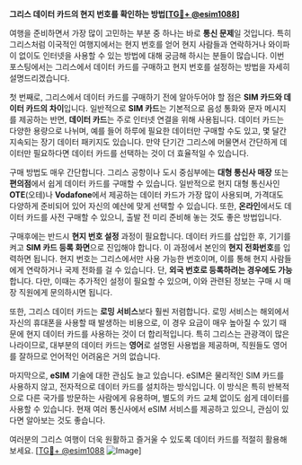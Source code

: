 **그리스 데이터 카드의 현지 번호를 확인하는 방법[[TG💪+ @esim1088](https://t.me/s/esim1088)]**

여행을 준비하면서 가장 많이 고민하는 부분 중 하나는 바로 **통신 문제**일 것입니다. 특히 그리스처럼 이국적인 여행지에서는 현지 번호를 얻어 현지 사람들과 연락하거나 와이파이 없이도 인터넷을 사용할 수 있는 방법에 대해 궁금해 하시는 분들이 많습니다. 이번 포스팅에서는 그리스에서 데이터 카드를 구매하고 현지 번호를 설정하는 방법을 자세히 설명드리겠습니다.

첫 번째로, 그리스에서 데이터 카드를 구매하기 전에 알아두어야 할 점은 **SIM 카드와 데이터 카드의 차이**입니다. 일반적으로 **SIM 카드**는 기본적으로 음성 통화와 문자 메시지를 제공하는 반면, **데이터 카드**는 주로 인터넷 연결을 위해 사용됩니다. 데이터 카드는 다양한 용량으로 나뉘며, 예를 들어 하루에 필요한 데이터만 구매할 수도 있고, 몇 달간 지속되는 장기 데이터 패키지도 있습니다. 만약 단기간 그리스에 머물면서 간단하게 데이터만 필요하다면 데이터 카드를 선택하는 것이 더 효율적일 수 있습니다.

구매 방법도 매우 간단합니다. 그리스 공항이나 도시 중심부에는 **대형 통신사 매장** 또는 **편의점**에서 쉽게 데이터 카드를 구매할 수 있습니다. 일반적으로 현지 대형 통신사인 **OTE**(오테)나 **Vodafone**에서 제공하는 데이터 카드가 가장 많이 사용되며, 가격대도 다양하게 준비되어 있어 자신의 예산에 맞게 선택할 수 있습니다. 또한, **온라인**에서도 데이터 카드를 사전 구매할 수 있으니, 출발 전 미리 준비해 놓는 것도 좋은 방법입니다.

구매후에는 반드시 **현지 번호 설정** 과정이 필요합니다. 데이터 카드를 삽입한 후, 기기를 켜고 **SIM 카드 등록 화면**으로 진입해야 합니다. 이 과정에서 본인의 **현지 전화번호**를 입력하면 됩니다. 현지 번호는 그리스에서만 사용 가능한 번호이며, 이를 통해 현지 사람들에게 연락하거나 국제 전화를 걸 수 있습니다. 단, **외국 번호로 등록하려는 경우에도 가능**합니다. 다만, 이때는 추가적인 설정이 필요할 수 있으며, 이와 관련된 정보는 구매 시 매장 직원에게 문의하시면 됩니다.

또한, 그리스 데이터 카드는 **로밍 서비스**보다 훨씬 저렴합니다. 로밍 서비스는 해외에서 자신의 휴대폰을 사용할 때 발생하는 비용으로, 이 경우 요금이 매우 높아질 수 있기 때문에 현지 데이터 카드를 사용하는 것이 더 합리적입니다. 특히 그리스는 관광객이 많은 나라이므로, 대부분의 데이터 카드는 **영어**로 설명된 사용법을 제공하며, 직원들도 영어를 잘하므로 언어적인 어려움은 거의 없습니다.

마지막으로, **eSIM** 기술에 대한 관심도 늘고 있습니다. eSIM은 물리적인 SIM 카드를 사용하지 않고, 전자적으로 데이터 카드를 설치하는 방식입니다. 이 방식은 특히 반복적으로 다른 국가를 방문하는 사람에게 유용하며, 별도의 카드 교체 없이도 쉽게 데이터를 사용할 수 있습니다. 현재 여러 통신사에서 eSIM 서비스를 제공하고 있으니, 관심이 있다면 알아보는 것도 좋습니다.

여러분의 그리스 여행이 더욱 원활하고 즐거울 수 있도록 데이터 카드를 적절히 활용해 보세요. [[TG💪+ @esim1088](https://t.me/s/esim1088) ![Image](https://i.postimg.cc/Y0z9fWf4/image.png)]